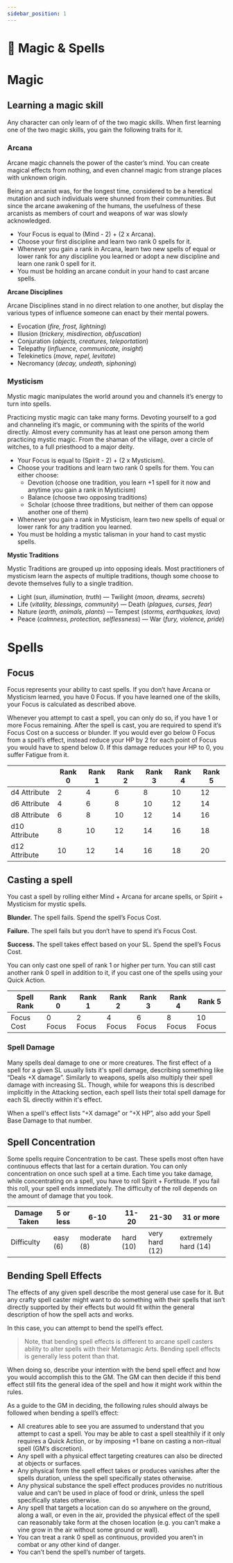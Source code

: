 ```yaml
---
sidebar_position: 1
---
```


# 🔮 Magic & Spells

# Magic

## Learning a magic skill

Any character can only learn of of the two magic skills. When first learning one of the two magic skills, you gain the following traits for it.

### Arcana

Arcane magic channels the power of the caster’s mind. You can create magical effects from nothing, and even channel magic from strange places with unknown origin.

Being an arcanist was, for the longest time, considered to be a heretical mutation and such individuals were shunned from their communities. But since the arcane awakening of the humans, the usefulness of these arcanists as members of court and weapons of war was slowly acknowledged.

- Your Focus is equal to (Mind - 2) + (2 x Arcana).
- Choose your first discipline and learn two rank 0 spells for it.
- Whenever you gain a rank in Arcana, learn two new spells of equal or lower rank for any discipline you learned or adopt a new discipline and learn one rank 0 spell for it.
- You must be holding an arcane conduit in your hand to cast arcane spells.

**Arcane Disciplines**

Arcane Disciplines stand in no direct relation to one another, but display the various types of influence someone can enact by their mental powers.

- Evocation (*fire, frost, lightning*)
- Illusion (*trickery, misdirection, obfuscation*)
- Conjuration (*objects, creatures, teleportation*)
- Telepathy (*influence, communicate, insight*)
- Telekinetics (*move, repel, levitate*)
- Necromancy (*decay, undeath, siphoning*)

### Mysticism

Mystic magic manipulates the world around you and channels it’s energy to turn into spells.

Practicing mystic magic can take many forms. Devoting yourself to a god and channeling it‘s magic, or communing with the spirits of the world directly. Almost every community has at least one person among them practicing mystic magic. From the shaman of the village, over a circle of witches, to a full priesthood to a major deity.

- Your Focus is equal to (Spirit - 2) + (2 x Mysticism).
- Choose your traditions and learn two rank 0 spells for them. You can either choose:
    - Devotion (choose one tradition, you learn +1 spell for it now and anytime you gain a rank in Mysticism)
    - Balance (choose two opposing traditions)
    - Scholar (choose three traditions, but neither of them can oppose another one of them)
- Whenever you gain a rank in Mysticism, learn two new spells of equal or lower rank for any tradition you learned.
- You must be holding a mystic talisman in your hand to cast mystic spells.

**Mystic Traditions**

Mystic Traditions are grouped up into opposing ideals. Most practitioners of mysticism learn the aspects of multiple traditions, though some choose to devote themselves fully to a single tradition.

- Light (*sun, illumination, truth*) — Twilight (*moon, dreams, secrets*)
- Life (*vitality, blessings, community*) — Death (*plagues, curses, fear*)
- Nature (*earth, animals, plants*) — Tempest (*storms, earthquakes, lava*)
- Peace (*calmness, protection, selflessness*) — War (*fury, violence, pride*)

# Spells

## Focus

Focus represents your ability to cast spells. If you don’t have Arcana or Mysticism learned, you have 0 Focus. If you have learned one of the skills, your Focus is calculated as described above.

Whenever you attempt to cast a spell, you can only do so, if you have 1 or more Focus remaining. After the spell is cast, you are required to spend it‘s Focus Cost on a success or blunder. If you would ever go below 0 Focus from a spell’s effect, instead reduce your HP by 2 for each point of Focus you would have to spend below 0. If this damage reduces your HP to 0, you suffer Fatigue from it.

|  | Rank 0 | Rank 1 | Rank 2 | Rank 3 | Rank 4 | Rank 5 |
| --- | --- | --- | --- | --- | --- | --- |
| d4 Attribute | 2 | 4 | 6 | 8 | 10 | 12 |
| d6 Attribute | 4 | 6 | 8 | 10 | 12 | 14 |
| d8 Attribute | 6 | 8 | 10 | 12 | 14 | 16 |
| d10 Attribute | 8 | 10 | 12 | 14 | 16 | 18 |
| d12 Attribute | 10 | 12 | 14 | 16 | 18 | 20 |

## Casting a spell

You cast a spell by rolling either Mind + Arcana for arcane spells, or Spirit + Mysticism for mystic spells.

**Blunder.** The spell fails. Spend the spell’s Focus Cost.

**Failure.** The spell fails but you don‘t have to spend it’s Focus Cost.

**Success.** The spell takes effect based on your SL. Spend the spell’s Focus Cost.

You can only cast one spell of rank 1 or higher per turn. You can still cast another rank 0 spell in addition to it, if you cast one of the spells using your Quick Action.

| Spell Rank | Rank 0 | Rank 1 | Rank 2 | Rank 3 | Rank 4 | Rank 5 |
| --- | --- | --- | --- | --- | --- | --- |
| Focus Cost | 0 Focus | 2 Focus | 4 Focus | 6 Focus | 8 Focus | 10 Focus |

### Spell Damage

Many spells deal damage to one or more creatures. The first effect of a spell for a given SL usually lists it's spell damage, describing something like “Deals +X damage”. Similarly to weapons, spells also multiply their spell damage with increasing SL. Though, while for weapons this is described implicitly in the Attacking section, each spell lists their total spell damage for each SL directly within it's effect.

When a spell's effect lists “+X damage” or “+X HP”, also add your Spell Base Damage to that number.

## Spell Concentration

Some spells require Concentration to be cast. These spells most often have continuous effects that last for a certain duration. You can only concentration on once such spell at a time. Each time you take damage, while concentrating on a spell, you have to roll Spirit + Fortitude. If you fail this roll, your spell ends immediately. The difficulty of the roll depends on the amount of damage that you took.

| Damage Taken | 5 or less | 6-10 | 11-20 | 21-30 | 31 or more |
| --- | --- | --- | --- | --- | --- |
| Difficulty | easy (6) | moderate (8) | hard (10) | very hard (12) | extremely hard (14) |

## Bending Spell Effects

The effects of any given spell describe the most general use case for it. But any crafty spell caster might want to do something with their spells that isn’t directly supported by their effects but would fit within the general description of how the spell acts and works.

In this case, you can attempt to bend the spell’s effect.

> Note, that bending spell effects is different to arcane spell casters ability to alter spells with their Metamagic Arts. Bending spell effects is generally less potent than that.
> 

When doing so, describe your intention with the bend spell effect and how you would accomplish this to the GM. The GM can then decide if this bend effect still fits the general idea of the spell and how it might work within the rules.

As a guide to the GM in deciding, the following rules should always be followed when bending a spell’s effect:

- All creatures able to see you are assumed to understand that you attempt to cast a spell. You may be able to cast a spell stealthily if it only requires a Quick Action, or by imposing +1 bane on casting a non-ritual spell (GM‘s discretion).
- Any spell with a physical effect targeting creatures can also be directed at objects or surfaces.
- Any physical form the spell effect takes or produces vanishes after the spells duration, unless the spell specifically states otherwise.
- Any physical substance the spell effect produces provides no nutritious value and can’t be used in place of food or drink, unless the spell specifically states otherwise.
- Any spell that targets a location can do so anywhere on the ground, along a wall, or even in the air, provided the physical effect of the spell can reasonably take form at the chosen location (e.g. you can’t make a vine grow in the air without some ground or wall).
- You can treat a rank 0 spell as continuous, provided you aren’t in combat or any other kind of danger.
- You can’t bend the spell’s number of targets.
